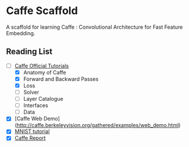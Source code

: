 # Caffe Scaffold

A scaffold for learning Caffe : Convolutional Architecture for Fast Feature Embedding. 

## Reading List

- [ ] [Caffe Official Tutorials](http://caffe.berkeleyvision.org/tutorial/)
	- [x] Anatomy of Caffe
	- [x] Forward and Backward Passes
	- [x] Loss
	- [ ] Solver
	- [ ] Layer Catalogue
	- [ ] Interfaces
	- [ ] Data
- [x] [Caffe Web Demo] (http://caffe.berkeleyvision.org/gathered/examples/web_demo.html)
- [x] [MNIST tutorial](http://caffe.berkeleyvision.org/gathered/examples/mnist.html)
- [x] [Caffe Report](/doc/Caffe-Report.pdf)